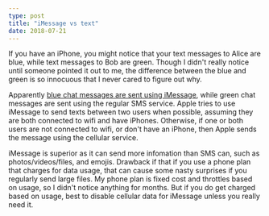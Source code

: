 ```yaml
---
type: post
title: "iMessage vs text"
date: 2018-07-21
---
```


If you have an iPhone, you might notice that your text messages to Alice
are blue, while text messages to Bob are green.
Though I didn't really notice until someone pointed it out to me,
the difference between the blue and green is so innocuous that I never cared to figure out why.

Apparently [blue chat messages are sent using iMessage](https://www.payetteforward.com/difference-between-imessage-text-messages-iphone/),
while green chat messages are sent using the regular SMS service.
Apple tries to use iMessage to send texts between two users when possible,
assuming they are both connected to wifi and have iPhones.
Otherwise, if one or both users are not connected to wifi, or don't have an iPhone,
then Apple sends the message using the cellular service.

iMessage is superior as it can send more infomation than SMS can,
such as photos/videos/files, and emojis. 
Drawback if that if you use a phone plan that charges for data usage, 
that can cause some nasty surprises if you regularly send large files.
My phone plan is fixed cost and throttles based on usage, so I didn't notice
anything for months.
But if you do get charged based on usage, best to disable cellular data for iMessage
unless you really need it.

